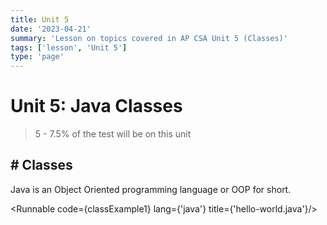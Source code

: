 ```yaml
---
title: Unit 5
date: '2023-04-21'
summary: 'Lesson on topics covered in AP CSA Unit 5 (Classes)'
tags: ['lesson', 'Unit 5']
type: 'page'
---
```


<script>
	import Runnable from '$components/Runnable.svelte';
	import classExample1 from './java-code/classExample1.java?raw';
</script>

# Unit 5: Java Classes

> 5 - 7.5% of the test will be on this unit

## # Classes

Java is an Object Oriented programming language or OOP for short.

<Runnable code={classExample1} lang={'java'} title={'hello-world.java'}/>
